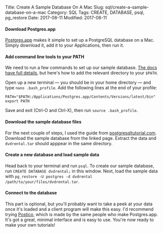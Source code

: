 Title: Create A Sample Database On A Mac
Slug: sql/create-a-sample-database-on-a-mac
Category: SQL
Tags: CREATE, DATABASE, psql, pg_restore
Date: 2017-08-11
Modified: 2017-08-11

#### Download Postgres.app
[Postgres.app](https://postgresapp.com/) makes it simple to set up a PostgreSQL database on a Mac. Simply download it, add it to your Applications, then run it.

#### Add command line tools to your PATH
We need to run a few commands to set up our sample database. [The docs have full details](https://postgresapp.com/documentation/cli-tools.html), but here's how to add the relevant directory to your `$PATH`.

Open up a new terminal — you should be in your home directory — and type `nano .bash_profile`. Add the following lines at the end of your profile:

`PATH="$PATH:/Applications/Postgres.app/Contents/Versions/latest/bin"
export PATH`

Save and exit (Ctrl-O and Ctrl-X), then run `source .bash_profile`.

#### Download the sample database files
For the next couple of steps, I used the guide from [postgresqltutorial.com](http://www.postgresqltutorial.com/postgresql-sample-database/). Download the sample database from the linked page. Extract the data and `dvdrental.tar` should apppear in the same directory.

#### Create a new database and load sample data
Head back to your terminal and run `psql`. To create our sample database, run `CREATE DATABASE dvdrental;` in this window. Next, load the sample data with `pg_restore -U postgres -d dvdrental /path/to/your/files/dvdrental.tar`.

#### Connect to the database
This part is optional, but you'll probably want to take a peek at your data once it's loaded and a client program will make this easy. I'd recommend trying [Postico](https://eggerapps.at/postico/), which is made by the same people who make Postgres.app. It's got a great, minimal interface and is easy to use. You're now ready to make your own tutorials!
